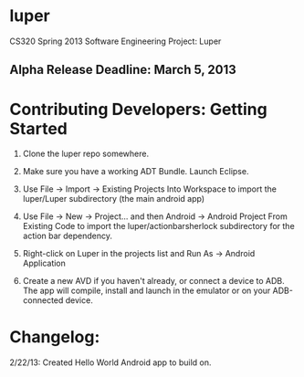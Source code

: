 luper
=====

CS320 Spring 2013 Software Engineering Project: Luper

Alpha Release Deadline: March 5, 2013
-------------------------------------

Contributing Developers: Getting Started
========================================

1. Clone the luper repo somewhere.

2. Make sure you have a working ADT Bundle.  Launch Eclipse.

3. Use File -> Import -> Existing Projects Into Workspace to import the luper/Luper subdirectory (the main android app)

4. Use File -> New -> Project... and then Android -> Android Project From Existing Code to import the luper/actionbarsherlock subdirectory for the action bar dependency.

5. Right-click on Luper in the projects list and Run As -> Android Application

6. Create a new AVD if you haven't already, or connect a device to ADB.  The app will compile, install and launch in the emulator or on your ADB-connected device.


Changelog:
==========

2/22/13: Created Hello World Android app to build on.